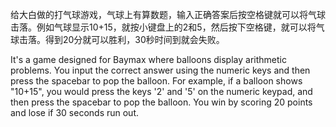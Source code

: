 给大白做的打气球游戏，气球上有算数题，输入正确答案后按空格键就可以将气球击落。例如气球显示10+15，就按小键盘上的2和5，然后按下空格键，就可以将气球击落。得到20分就可以胜利，30秒时间到就会失败。

It's a game designed for Baymax where balloons display arithmetic problems. You input the correct answer using the numeric keys and then press the spacebar to pop the balloon. For example, if a balloon shows "10+15", you would press the keys '2' and '5' on the numeric keypad, and then press the spacebar to pop the balloon. You win by scoring 20 points and lose if 30 seconds run out.

